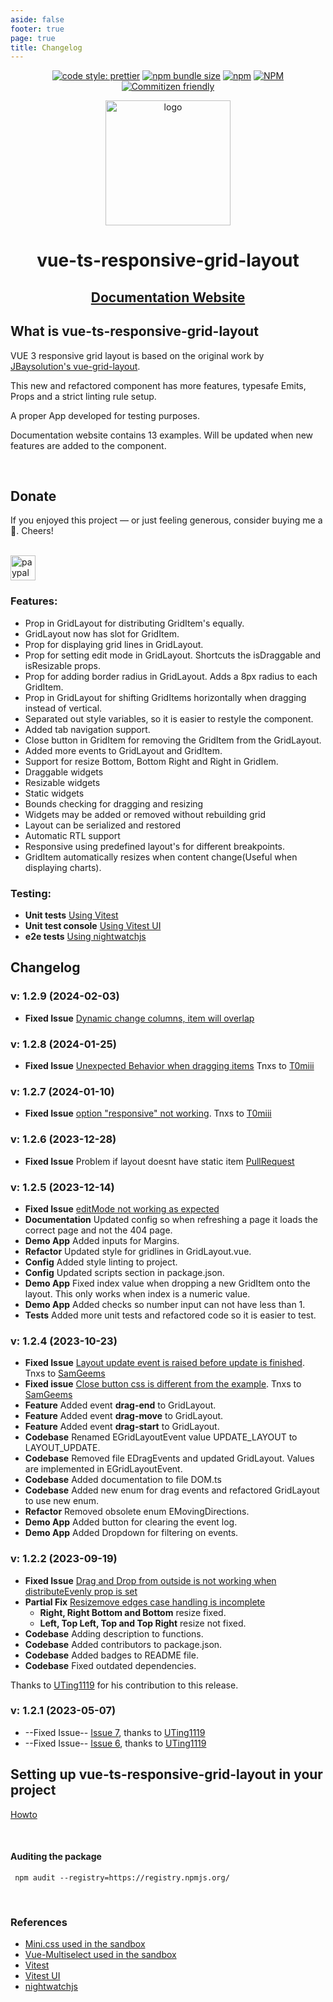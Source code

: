 ```yaml
---
aside: false
footer: true
page: true
title: Changelog
---
```


<div style="text-align: center">

[![code style: prettier](https://img.shields.io/badge/code_style-prettier-ff69b4.svg?style=flat)](https://github.com/prettier/prettier)
[![npm bundle size](https://img.shields.io/bundlephobia/min/vue-ts-responsive-grid-layout)](https://bundlephobia.com/result?p=vue-ts-responsive-grid-layout)
[![npm](https://img.shields.io/npm/v/vue-ts-responsive-grid-layout)](https://www.npmjs.com/package/vue-ts-responsive-grid-layout)
[![NPM](https://img.shields.io/npm/l/vue-ts-responsive-grid-layout)](https://github.com/gwinnem/vue-ts-responsive-grid-layout/blob/master/LICENSE)
[![Commitizen friendly](https://img.shields.io/badge/commitizen-friendly-brightgreen.svg)](http://commitizen.github.io/cz-cli/)

</div>

<p align="center">
  <img src="https://raw.githubusercontent.com/gwinnem/vue-responsive-grid-layout/main/docs/Data%20Grid.svg" height="200" alt="logo">
</p>

<h1 align="center">vue-ts-responsive-grid-layout</h1>

<h2 align="center">
  <a href="https://vue-ts-responsive-grid-layout.winnem.tech" target="_blank">Documentation Website</a>
</h2>

## What is vue-ts-responsive-grid-layout

VUE 3 responsive grid layout is based on the original work by [JBaysolution's vue-grid-layout](https://github.com/jbaysolutions/vue-grid-layout).

This new and refactored component has more features, typesafe Emits, Props and a strict linting rule setup.

A proper App developed for testing purposes.

Documentation website contains 13 examples. Will be updated when new features are added to the component.

<br/>

## Donate

If you enjoyed this project — or just feeling generous, consider buying me a 🍺. Cheers!

<br/>

<a href="https://paypal.me/gwinnem/">
    <img src="https://raw.githubusercontent.com/gwinnem/vue-responsive-grid-layout/dev/docs/paypal-images/blue.svg" height="40" alt="paypal">
</a>

<br/>

### Features:

* Prop in GridLayout for distributing GridItem's equally.
* GridLayout now has slot for GridItem.
* Prop for displaying grid lines in GridLayout.
* Prop for setting edit mode in GridLayout. Shortcuts the isDraggable and isResizable props.
* Prop for adding border radius in GridLayout. Adds a 8px radius to each GridItem.
* Prop in GridLayout for shifting GridItems horizontally when dragging instead of vertical.
* Separated out style variables, so it is easier to restyle the component.
* Added tab navigation support.
* Close button in GridItem for removing the GridItem from the GridLayout.
* Added more events to GridLayout and GridItem.
* Support for resize Bottom, Bottom Right and Right in GridIem.
* Draggable widgets
* Resizable widgets
* Static widgets
* Bounds checking for dragging and resizing
* Widgets may be added or removed without rebuilding grid
* Layout can be serialized and restored
* Automatic RTL support
* Responsive using predefined layout's for different breakpoints.
* GridItem automatically resizes when content change(Useful when displaying charts).

### Testing:

* __Unit tests__ [Using Vitest](https://vitest.dev/)
* __Unit test console__ [Using Vitest UI](https://vitest.dev/guide/ui.html#vitest-ui)
* __e2e tests__ [Using nightwatchjs](https://nightwatchjs.org/)

## Changelog


### v: 1.2.9 (2024-02-03)
* __Fixed Issue__ [Dynamic change columns, item will overlap](https://github.com/gwinnem/vue-responsive-grid-layout/issues/12)


### v: 1.2.8 (2024-01-25)
* __Fixed Issue__ [Unexpected Behavior when dragging items](https://github.com/gwinnem/vue-responsive-grid-layout/issues/54) Tnxs to [T0miii](https://github.com/T0miii)


### v: 1.2.7 (2024-01-10)
* __Fixed Issue__ [option "responsive" not working](https://github.com/gwinnem/vue-responsive-grid-layout/issues/51). Tnxs to [T0miii](https://github.com/T0miii)


### v: 1.2.6 (2023-12-28)
* __Fixed Issue__ Problem if layout doesnt have static item [PullRequest](https://github.com/gwinnem/vue-responsive-grid-layout/pull/47)


### v: 1.2.5 (2023-12-14)
* __Fixed Issue__ [editMode not working as expected](https://github.com/gwinnem/vue-responsive-grid-layout/issues/33)
* __Documentation__ Updated config so when refreshing a page it loads the correct page and not the 404 page.
* __Demo App__ Added inputs for Margins.
* __Refactor__ Updated style for gridlines in GridLayout.vue.
* __Config__ Added style linting to project.
* __Config__ Updated scripts section in package.json.
* __Demo App__ Fixed index value when dropping a new GridItem onto the layout. This only works when index is a numeric value.
* __Demo App__ Added checks so number input can not have less than 1.
* __Tests__ Added more unit tests and refactored code so it is easier to test.



### v: 1.2.4 (2023-10-23)

* __Fixed Issue__ [Layout update event is raised before update is finished](https://github.com/gwinnem/vue-responsive-grid-layout/issues/19). Tnxs to [SamGeems](https://github.com/SamGeens)
* __Fixed issue__ [Close button css is different from the example](https://github.com/gwinnem/vue-responsive-grid-layout/issues/20). Tnxs to [SamGeems](https://github.com/SamGeens)
* __Feature__ Added event __drag-end__ to GridLayout.
* __Feature__ Added event __drag-move__ to GridLayout.
* __Feature__ Added event __drag-start__ to GridLayout.
* __Codebase__ Renamed EGridLayoutEvent value UPDATE_LAYOUT to LAYOUT_UPDATE.
* __Codebase__ Removed file EDragEvents and updated GridLayout. Values are implemented in EGridLayoutEvent.
* __Codebase__ Added documentation to file DOM.ts
* __Codebase__ Added new enum for drag events and refactored GridLayout to use new enum.
* __Refactor__ Removed obsolete enum EMovingDirections.
* __Demo App__ Added button for clearing the event log.
* __Demo App__ Added Dropdown for filtering on events.

### v: 1.2.2 (2023-09-19)

* __Fixed Issue__ [Drag and Drop from outside is not working when distributeEvenly prop is set](https://github.com/gwinnem/vue-responsive-grid-layout/issues/5)
* __Partial Fix__ [Resizemove edges case handling is incomplete](https://github.com/gwinnem/vue-responsive-grid-layout/issues/13)
  * __Right, Right Bottom and Bottom__ resize fixed.
  * __Left, Top Left, Top and Top Right__ resize not fixed.
* __Codebase__ Adding description to functions.
* __Codebase__ Added contributors to package.json.
* __Codebase__ Added badges to README file.
* __Codebase__ Fixed outdated dependencies.

Thanks to [UTing1119](https://github.com/UTing1119) for his contribution to this release.

### v: 1.2.1 (2023-05-07)

* --Fixed Issue-- [Issue 7](https://github.com/gwinnem/vue-responsive-grid-layout/issues/7), thanks to [UTing1119](https://github.com/UTing1119)
* --Fixed Issue-- [Issue 6](https://github.com/gwinnem/vue-responsive-grid-layout/issues/6), thanks to [UTing1119](https://github.com/UTing1119)

## Setting up vue-ts-responsive-grid-layout in your project

[Howto](https://github.com/gwinnem/vue-responsive-grid-layout/blob/main/docs/setup.md)

<br/>

#### Auditing the package

```
 npm audit --registry=https://registry.npmjs.org/
```

<br/>

### References

* [Mini.css used in the sandbox](https://minicss.us/docs.htm#)
* [Vue-Multiselect used in the sandbox](https://vue-multiselect.js.org/#sub-getting-started)
* [Vitest](https://vitest.dev/)
* [Vitest UI](https://vitest.dev/guide/ui.html#vitest-ui)
* [nightwatchjs](https://nightwatchjs.org/)
